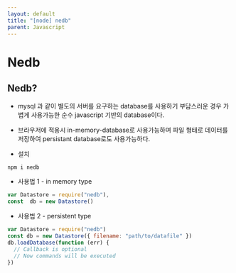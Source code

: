 ```yaml
---
layout: default
title: "[node] nedb"
parent: Javascript
---
```


# Nedb

## Nedb?

- mysql 과 같이 별도의 서버를 요구하는 database를 사용하기 부담스러운 경우 가볍게 사용가능한 순수 javascript 기반의 database이다.
- 브라우저에 적용시 in-memory-database로 사용가능하며 파일 형태로 데이터를 저장하여 persistant database로도 사용가능하다.

- 설치

```
npm i nedb
```

- 사용법 1 - in memory type

```jsx
var Datastore = require("nedb"),
const  db = new Datastore()
```

- 사용법 2 - persistent type

```jsx
var Datastore = require("nedb")
const db = new Datastore({ filename: "path/to/datafile" })
db.loadDatabase(function (err) {
  // Callback is optional
  // Now commands will be executed
})
```
